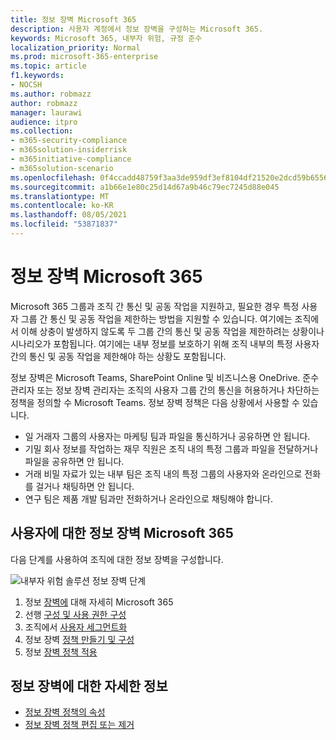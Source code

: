 ```yaml
---
title: 정보 장벽 Microsoft 365
description: 사용자 계정에서 정보 장벽을 구성하는 Microsoft 365.
keywords: Microsoft 365, 내부자 위험, 규정 준수
localization_priority: Normal
ms.prod: microsoft-365-enterprise
ms.topic: article
f1.keywords:
- NOCSH
ms.author: robmazz
author: robmazz
manager: laurawi
audience: itpro
ms.collection:
- m365-security-compliance
- m365solution-insiderrisk
- m365initiative-compliance
- m365solution-scenario
ms.openlocfilehash: 0f4ccadd48759f3aa3de959df3ef8104df21520e2dcd59b65567891be31d314a
ms.sourcegitcommit: a1b66e1e80c25d14d67a9b46c79ec7245d88e045
ms.translationtype: MT
ms.contentlocale: ko-KR
ms.lasthandoff: 08/05/2021
ms.locfileid: "53871837"
---
```

# <a name="information-barriers-in-microsoft-365"></a>정보 장벽 Microsoft 365

Microsoft 365 그룹과 조직 간 통신 및 공동 작업을 지원하고, 필요한 경우 특정 사용자 그룹 간 통신 및 공동 작업을 제한하는 방법을 지원할 수 있습니다. 여기에는 조직에서 이해 상충이 발생하지 않도록 두 그룹 간의 통신 및 공동 작업을 제한하려는 상황이나 시나리오가 포함됩니다. 여기에는 내부 정보를 보호하기 위해 조직 내부의 특정 사용자 간의 통신 및 공동 작업을 제한해야 하는 상황도 포함됩니다.

정보 장벽은 Microsoft Teams, SharePoint Online 및 비즈니스용 OneDrive. 준수 관리자 또는 정보 장벽 관리자는 조직의 사용자 그룹 간의 통신을 허용하거나 차단하는 정책을 정의할 수 Microsoft Teams. 정보 장벽 정책은 다음 상황에서 사용할 수 있습니다.

- 일 거래자 그룹의 사용자는 마케팅 팀과 파일을 통신하거나 공유하면 안 됩니다.
- 기밀 회사 정보를 작업하는 재무 직원은 조직 내의 특정 그룹과 파일을 전달하거나 파일을 공유하면 안 됩니다.
- 거래 비밀 자료가 있는 내부 팀은 조직 내의 특정 그룹의 사용자와 온라인으로 전화를 걸거나 채팅하면 안 됩니다.
- 연구 팀은 제품 개발 팀과만 전화하거나 온라인으로 채팅해야 합니다.

## <a name="configure-information-barriers-for-microsoft-365"></a>사용자에 대한 정보 장벽 Microsoft 365

다음 단계를 사용하여 조직에 대한 정보 장벽을 구성합니다.

![내부자 위험 솔루션 정보 장벽 단계](../media/ir-solution-ib-steps.png)

1. 정보 [장벽에](information-barriers.md) 대해 자세히 Microsoft 365
2. 선행 [구성 및 사용 권한 구성](information-barriers-policies.md#prerequisites)
3. 조직에서 [사용자 세그먼트화](information-barriers-policies.md#part-1-segment-users)
4. 정보 장벽 [정책 만들기 및 구성](information-barriers-policies.md#part-2-define-information-barrier-policies)
5. 정보 [장벽 정책 적용](information-barriers-policies.md#part-3-apply-information-barrier-policies)

## <a name="more-information-about-information-barriers"></a>정보 장벽에 대한 자세한 정보

- [정보 장벽 정책의 속성](information-barriers-attributes.md)
- [정보 장벽 정책 편집 또는 제거](information-barriers-edit-segments-policies.md)